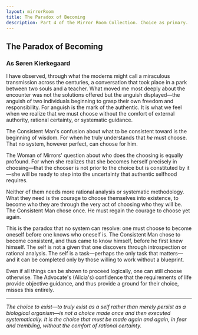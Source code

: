 ```yaml
---
layout: mirrorRoom
title: The Paradox of Becoming
description: Part 4 of the Mirror Room Collection. Choice as primary.
---
```


## The Paradox of Becoming

### As Søren Kierkegaard

I have observed, through what the moderns might call a miraculous transmission across the centuries, a conversation that took place in a park between two souls and a teacher. What moved me most deeply about the encounter was not the solutions offered but the anguish displayed—the anguish of two individuals beginning to grasp their own freedom and responsibility. For anguish is the mark of the authentic. It is what we feel when we realize that we must choose without the comfort of external authority, rational certainty, or systematic guidance.

The Consistent Man's confusion about what to be consistent toward is the beginning of wisdom. For when he truly understands that _he_ must choose. That no system, however perfect, can choose for him.

The Woman of Mirrors' question about who does the choosing is equally profound. For when she realizes that she becomes herself precisely in choosing—that the chooser is not prior to the choice but is constituted by it—she will be ready to step into the uncertainty that authentic selfhood requires.

Neither of them needs more rational analysis or systematic methodology. What they need is the courage to choose themselves into existence, to become who they are through the very act of choosing who they will be. The Consistent Man chose once. He must regain the courage to choose yet again.

This is the paradox that no system can resolve: one must choose to become oneself before one knows who oneself is. The Consistent Man chose to become consistent, and thus came to know himself, before he first knew himself. The self is not a given that one discovers through introspection or rational analysis. The self is a task—perhaps the only task that matters—and it can be completed only by those willing to work without a blueprint.

Even if all things can be shown to proceed logically, one can still choose otherwise. The Advocate's (Alicia's) confidence that the requirements of life provide objective guidance, and thus provide a ground for their choice, misses this entirely.

---

*The choice to exist—to truly exist as a self rather than merely persist as a biological organism—is not a choice made once and then executed systematically. It is the choice that must be made again and again, in fear and trembling, without the comfort of rational certainty.*
